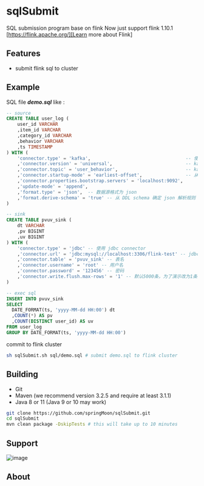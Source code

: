 # sqlSubmit

SQL submission program base on flink
Now just support flink 1.10.1
[https://flink.apache.org/][Learn more about Flink]

## Features

* submit flink sql to cluster

## Example

SQL file ***demo.sql*** like : 
```sql
-- source
CREATE TABLE user_log (
    user_id VARCHAR
    ,item_id VARCHAR
    ,category_id VARCHAR
    ,behavior VARCHAR
    ,ts TIMESTAMP
) WITH (
    'connector.type' = 'kafka',                                   -- 使用 kafka connector
    ,'connector.version' = 'universal',                           -- kafka 版本，universal 支持 0.11 以上的版本
    ,'connector.topic' = 'user_behavior',                         -- kafka topic
    ,'connector.startup-mode' = 'earliest-offset',                -- 从起始 offset 开始读取
    ,'connector.properties.bootstrap.servers' = 'localhost:9092', 
    ,'update-mode' = 'append',
    ,'format.type' = 'json',  -- 数据源格式为 json
    ,'format.derive-schema' = 'true' -- 从 DDL schema 确定 json 解析规则
)

-- sink
CREATE TABLE pvuv_sink (
    dt VARCHAR
    ,pv BIGINT
    ,uv BIGINT
) WITH (
    'connector.type' = 'jdbc' -- 使用 jdbc connector
    ,'connector.url' = 'jdbc:mysql://localhost:3306/flink-test' -- jdbc url
    ,'connector.table' = 'pvuv_sink' -- 表名
    ,'connector.username' = 'root' -- 用户名
    ,'connector.password' = '123456' -- 密码
    ,'connector.write.flush.max-rows' = '1' -- 默认5000条，为了演示改为1条
)

-- exec sql
INSERT INTO pvuv_sink
SELECT
  DATE_FORMAT(ts, 'yyyy-MM-dd HH:00') dt
  ,COUNT(*) AS pv
  ,COUNT(DISTINCT user_id) AS uv
FROM user_log
GROUP BY DATE_FORMAT(ts, 'yyyy-MM-dd HH:00')

```

commit to flink cluster

```bash
sh sqlSubmit.sh sql/demo.sql # submit demo.sql to flink cluster

```

## Building 

* Git
* Maven (we recommend version 3.2.5 and require at least 3.1.1)
* Java 8 or 11 (Java 9 or 10 may work)

```bash
git clone https://github.com/springMoon/sqlSubmit.git
cd sqlSubmit
mvn clean package -DskipTests # this will take up to 10 minutes

```

## Support

![image](https://github.com/ButBueatiful/dotvim/raw/master/screenshots/vim-screenshot.jpg)

## About
